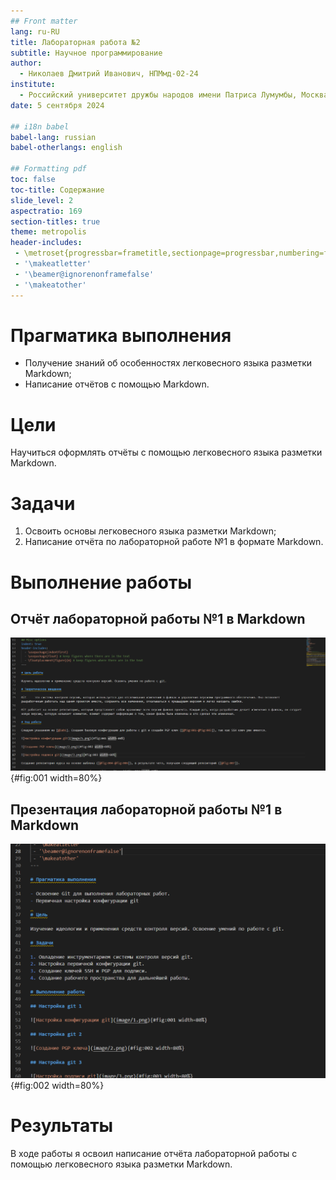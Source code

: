 ```yaml
---
## Front matter
lang: ru-RU
title: Лабораторная работа №2
subtitle: Научное программирование
author:
  - Николаев Дмитрий Иванович, НПМмд-02-24
institute:
  - Российский университет дружбы народов имени Патриса Лумумбы, Москва, Россия
date: 5 сентября 2024

## i18n babel
babel-lang: russian
babel-otherlangs: english

## Formatting pdf
toc: false
toc-title: Содержание
slide_level: 2
aspectratio: 169
section-titles: true
theme: metropolis
header-includes:
 - \metroset{progressbar=frametitle,sectionpage=progressbar,numbering=fraction}
 - '\makeatletter'
 - '\beamer@ignorenonframefalse'
 - '\makeatother'
---
```


# Прагматика выполнения

- Получение знаний об особенностях легковесного языка разметки Markdown;
- Написание отчётов с помощью Markdown.

# Цели

Научиться оформлять отчёты с помощью легковесного языка разметки Markdown.

# Задачи

1. Освоить основы легковесного языка разметки Markdown;
2. Написание отчёта по лабораторной работе №1 в формате Markdown.

# Выполнение работы

## Отчёт лабораторной работы №1 в Markdown

![Фрагмент отчёта лабораторной работы №1](image/1.png){#fig:001 width=80%}

## Презентация лабораторной работы №1 в Markdown

![Фрагмент презентации лабораторной работы №1](image/2.png){#fig:002 width=80%}

# Результаты

В ходе работы я освоил написание отчёта лабораторной работы с помощью легковесного языка разметки Markdown.
